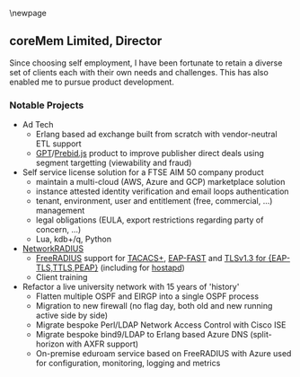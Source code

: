\newpage

## coreMem Limited, Director

Since choosing self employment, I have been fortunate to retain a diverse set of clients each with their own needs and challenges. This has also enabled me to pursue product development.

### Notable Projects

 * Ad Tech
   * Erlang based ad exchange built from scratch with vendor-neutral ETL support
   * [GPT](https://developers.google.com/publisher-tag/guides/get-started)/[Prebid.js](https://prebid.org/product-suite/prebid-js/) product to improve publisher direct deals using segment targetting (viewability and fraud)
 * Self service license solution for a FTSE AIM 50 company product
   * maintain a multi-cloud (AWS, Azure and GCP) marketplace solution
   * instance attested identity verification and email loops authentication
   * tenant, environment, user and entitlement (free, commercial, ...) management
   * legal obligations (EULA, export restrictions regarding party of concern, ...)
   * Lua, kdb+/q, Python
 * [NetworkRADIUS](https://networkradius.com/)
   * [FreeRADIUS](https://freeradius.org/) support for [TACACS+](https://github.com/FreeRADIUS/freeradius-server/commit/6a59647304955d984f2edddca1ccb5828d8c25ee), [EAP-FAST](https://github.com/FreeRADIUS/freeradius-server/commit/30a5d9c0f9eb5436ccba1a06dac3dc8c51878ce9) and [TLSv1.3 for {EAP-TLS,TTLS,PEAP}](https://github.com/FreeRADIUS/freeradius-server/pull/3516) (including for [hostapd](https://w1.fi/cgit/hostap/log/?id=0dee287c84e5a8a678f96ed510d19cd2831694d2&qt=range&q=9acf8da223657e3948351cc1bbab355b3d2469ae..0dee287c84e5a8a678f96ed510d19cd2831694d2&showmsg=1))
   * Client training
 * Refactor a live university network with 15 years of 'history'
   * Flatten multiple OSPF and EIRGP into a single OSPF process
   * Migration to new firewall (no flag day, both old and new running active side by side)
   * Migrate bespoke Perl/LDAP Network Access Control with Cisco ISE
   * Migrate bespoke bind9/LDAP to Erlang based Azure DNS (split-horizon with AXFR support)
   * On-premise eduroam service based on FreeRADIUS with Azure used for configuration, monitoring, logging and metrics
